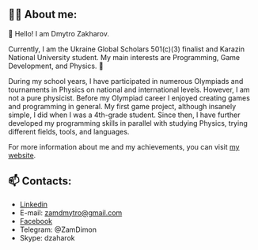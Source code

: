 ## :person_curly_hair: About me: 
👋 Hello!
I am Dmytro Zakharov. 

Currently, I am the Ukraine Global Scholars 501(c)(3) finalist and Karazin National University student. 
My main interests are Programming, Game Development, and Physics. 👀

During my school years, 
I have participated in numerous Olympiads and tournaments in Physics on national and international levels.
However, I am not a pure physicist. 
Before my Olympiad career I enjoyed creating games and programming in general. 
My first game project, although insanely simple, I did when I was a 4th-grade student. 
Since then, I have further developed my programming skills in parallel with studying Physics, trying different fields, tools, and languages.

For more information about me and my achievements, you can visit [my website](https://zakharov.netlify.app).

## 📫 Contacts: 
- [Linkedin](https://www.linkedin.com/in/zamdimon/)
- E-mail: zamdmytro@gmail.com
- [Facebook](https://www.facebook.com/zamdimon)
- Telegram: @ZamDimon
- Skype: dzaharok
